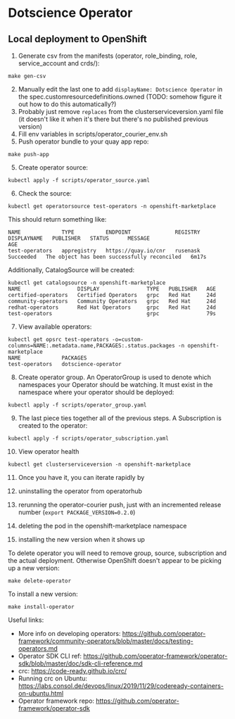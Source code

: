 # Dotscience Operator 



## Local deployment to OpenShift

1. Generate csv from the manifests (operator, role_binding, role, service_account and crds/):

  ```
  make gen-csv
  ```

2. Manually edit the last one to add `displayName: Dotscience Operator` in the spec.customresourcedefinitions.owned (TODO: somehow figure it out how to do this automatically?)
3. Probably just remove `replaces` from the clusterserviceversion.yaml file (it doesn't like it when it's there but there's no published previous version)
3. Fill env variables in scripts/operator_courier_env.sh
4. Push operator bundle to your quay app repo:

  ```
  make push-app
  ```

5. Create operator source:

  ```
  kubectl apply -f scripts/operator_source.yaml
  ```

6. Check the source:


  ```
  kubectl get operatorsource test-operators -n openshift-marketplace
  ```

  This should return something like:

  ```
  NAME             TYPE          ENDPOINT              REGISTRY   DISPLAYNAME   PUBLISHER   STATUS      MESSAGE                                       AGE
test-operators   appregistry   https://quay.io/cnr   rusenask                             Succeeded   The object has been successfully reconciled   6m17s

  ```


  Additionally, CatalogSource will be created:

  ```
  kubectl get catalogsource -n openshift-marketplace 
NAME                  DISPLAY               TYPE   PUBLISHER   AGE
certified-operators   Certified Operators   grpc   Red Hat     24d
community-operators   Community Operators   grpc   Red Hat     24d
redhat-operators      Red Hat Operators     grpc   Red Hat     24d
test-operators                              grpc               79s
  ```

7. View available operators:

  ```
  kubectl get opsrc test-operators -o=custom-columns=NAME:.metadata.name,PACKAGES:.status.packages -n openshift-marketplace 
NAME             PACKAGES
test-operators   dotscience-operator
  ```

8. Create operator group. An OperatorGroup is used to denote which namespaces your Operator should be watching. It must exist in the namespace where your operator should be deployed:

  ```
  kubectl apply -f scripts/operator_group.yaml
  ```

9. The last piece ties together all of the previous steps. A Subscription is created to the operator:

  ```
  kubectl apply -f scripts/operator_subscription.yaml
  ```

10. View operator health

  ```
  kubectl get clusterserviceversion -n openshift-marketplace
  ```

11. Once you have it, you can iterate rapidly by

  1. uninstalling the operator from operatorhub
  2. rerunning the operator-courier push, just with an incremented release number (`export PACKAGE_VERSION=0.2.0`)
  3. deleting the pod in the openshift-marketplace namespace
  4. installing the new version when it shows up


To delete operator you will need to remove group, source, subscription and the actual deployment. Otherwise OpenShift doesn't appear to be picking up a new version:

  ```
  make delete-operator
  ```

To install a new version:

  ```
  make install-operator
  ```

Useful links:

- More info on developing operators: https://github.com/operator-framework/community-operators/blob/master/docs/testing-operators.md
- Operator SDK CLI ref: https://github.com/operator-framework/operator-sdk/blob/master/doc/sdk-cli-reference.md
- crc: https://code-ready.github.io/crc/
- Running crc on Ubuntu: https://labs.consol.de/devops/linux/2019/11/29/codeready-containers-on-ubuntu.html
- Operator framework repo: https://github.com/operator-framework/operator-sdk